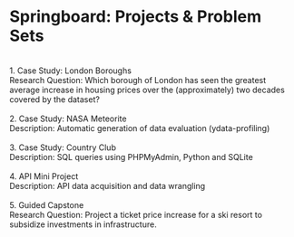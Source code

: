 # Springboard: Projects & Problem Sets
<br>
1. Case Study: London Boroughs<br>
Research Question: Which borough of London has seen the greatest average increase in housing prices over the (approximately) two decades covered by the dataset?
<br>
<br>
2. Case Study: NASA Meteorite<br>
Description: Automatic generation of data evaluation (ydata-profiling)
<br>
<br>
3. Case Study: Country Club<br>
Description: SQL queries using PHPMyAdmin, Python and SQLite
<br>
<br>
4. API Mini Project<br>
Description: API data acquisition and data wrangling
<br>
<br>
5. Guided Capstone<br>
Research Question: Project a ticket price increase for a ski resort to subsidize investments in infrastructure. 
